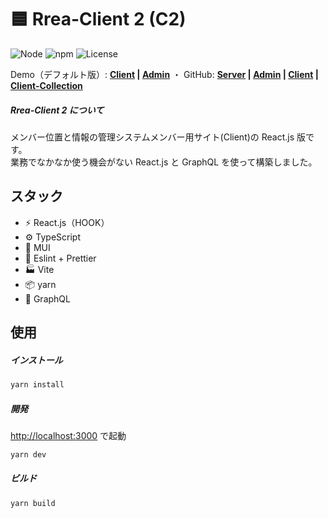 # 🟦 Rrea-Client 2 (C2)

![Node](https://img.shields.io/badge/Node.js-v18.0.0-fb7185.svg?logo=&style=flat-square)  ![npm](https://img.shields.io/badge/npm-0.1.0-84CC16.svg?style=flat-square)  ![License](https://img.shields.io/badge/License-MIT-0284C7.svg?logo=&style=flat-square)

Demo（デフォルト版）: **[Client]() | [Admin]()**  ・  GitHub: **[Server](https://github.com/kensoz/Rrea-server) | [Admin](https://github.com/kensoz/Rrea-admin) | [Client](https://github.com/kensoz/Rrea-client) | [Client-Collection](https://github.com/kensoz/Rrea-client-collection)**

##### Rrea-Client 2 について

メンバー位置と情報の管理システムメンバー用サイト(Client)の React.js 版です。\
業務でなかなか使う機会がない React.js と GraphQL を使って構築しました。



## スタック

- ⚡️ React.js（HOOK）
- ⚙️ TypeScript
- 🎨 MUI
- 📑 Eslint + Prettier
- 🏭 Vite
- 📦 yarn
- 🔺 GraphQL



## 使用

##### インストール

```bash
yarn install
```

##### 開発

[http://localhost:3000](http://localhost:3000) で起動

```bash
yarn dev
```

##### ビルド

```bash
yarn build
```
